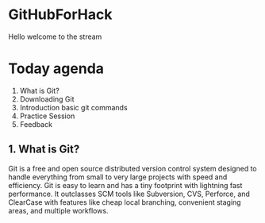 # GitHubForHack
Hello welcome to the stream

# Today agenda 
1. What is Git?
2. Downloading Git
3. Introduction basic git commands
4. Practice Session
5. Feedback 

## 1. What is Git?
Git is a free and open source distributed version control system designed to handle everything from small to very large projects with speed and efficiency.
Git is easy to learn and has a tiny footprint with lightning fast performance. It outclasses SCM tools like Subversion, CVS, Perforce, and ClearCase with features like cheap local branching, convenient staging areas, and multiple workflows.
